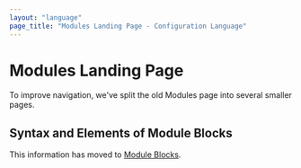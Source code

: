 ```yaml
---
layout: "language"
page_title: "Modules Landing Page - Configuration Language"
---
```


# Modules Landing Page

To improve navigation, we've split the old Modules page into several smaller
pages.

<a id="calling-a-child-module"></a>
<a id="accessing-module-output-values"></a>
<a id="transferring-resource-state-into-modules"></a>
<a id="tainting-resources-within-a-module"></a>
<a id="module-versions"></a>
<a id="other-meta-arguments"></a>

## Syntax and Elements of Module Blocks

This information has moved to
[Module Blocks](/docs/language/modules/syntax.html).

<div style="height: 100vh; margin: 0; padding: 0;"></div>

<a id="multiple-instances-of-a-module"></a>

## Multiple Instances with `count` and `for_each`

This information has moved to
[`count`](/docs/language/meta-arguments/count.html) and
[`for_each`](/docs/language/meta-arguments/for_each.html).

<div style="height: 100vh; margin: 0; padding: 0;"></div>

<a id="providers-within-modules"></a>
<a id="provider-version-constraints-in-modules"></a>
<a id="implicit-provider-inheritance"></a>
<a id="passing-providers-explicitly"></a>
<a id="proxy-configuration-blocks"></a>
<a id="legacy-shared-modules-with-provider-configurations"></a>

## Handling Provider Configurations in Re-usable Modules

This information has moved to
[The `providers` Meta-Argument](/docs/language/meta-arguments/module-providers.html)
(for users of re-usable modules) and
[Providers Within Modules](/docs/language/modules/develop/providers.html)
(for module developers).

<div style="height: 100vh; margin: 0; padding: 0;"></div>
